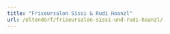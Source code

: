 ```yaml
---
title: "Friseursalon Sissi & Rudi Hoanzl"
url: /eltendorf/friseursalon-sissi-und-rudi-hoanzl/
---
```

